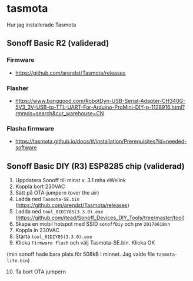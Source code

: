 # tasmota
Hur jag installerade Tasmota

## Sonoff Basic R2 (validerad)

### Firmware
* https://github.com/arendst/Tasmota/releases

### Flasher 
* https://www.banggood.com/RobotDyn-USB-Serial-Adapter-CH340G-5V3_3V-USB-to-TTL-UART-For-Arduino-ProMini-DIY-p-1128916.html?rmmds=search&cur_warehouse=CN

### Flasha firmware
* https://tasmota.github.io/docs/#/installation/Prerequisites?id=needed-software

## Sonoff Basic DIY (R3) ESP8285 chip (validerad)

1. Uppdatera Sonoff till minst v. 3.1 mha eWelink
2. Koppla bort 230VAC
3. Sätt på OTA-jumpern (over the air)
4. Ladda ned ```Tasmota-SE.bin``` (https://github.com/arendst/Tasmota/releases)
5. Ladda ned ```tool_01DIY85(3.3.0).exe``` (https://github.com/itead/Sonoff_Devices_DIY_Tools/tree/master/tool)
6. Skapa en mobil hotspot med SSID ```sonoffDiy``` och pw ```20170618sn```
7. Koppla in 230VAC
8. Starta ```tool_01DIY85(3.3.0).exe```
9. Klicka ```Firmware flash``` och välj Tasmota-SE.bin. Klicka OK

(min sonoff hade bara plats för 508kB i minnet. Jag valde file ```tasmota-lite.bin```)

10. Ta bort OTA jumpern
